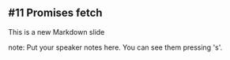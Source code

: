 ##  #11 Promises fetch

This is a new Markdown slide

note:
    Put your speaker notes here.
    You can see them pressing 's'.
